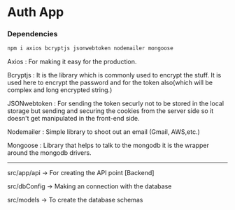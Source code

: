 # Auth App

### Dependencies

```bash
npm i axios bcryptjs jsonwebtoken nodemailer mongoose
```

Axios : For making it easy for the production.

Bcryptjs : It is the library which is commonly used to encrypt the stuff. It is used here to encrypt the password and for the token also(which will be complex and long encrypted string.)

JSONwebtoken : For sending the token securly not to be stored in the local storage but sending and securing the cookies from the server side so it doesn't get manipulated in the front-end side.

Nodemailer : Simple library to shoot out an email (Gmail, AWS,etc.)

Mongoose : Library that helps to talk to the mongodb it is the wrapper around the mongodb drivers.

---

src/app/api -> For creating the API point [Backend]

src/dbConfig -> Making an connection with the database

src/models -> To create the database schemas
